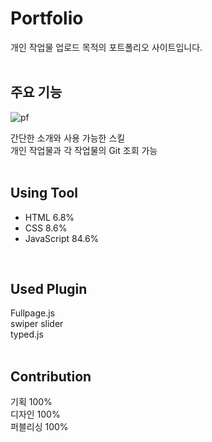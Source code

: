 # Portfolio
개인 작업물 업로드 목적의 포트폴리오 사이트입니다.</br>
</br>

## 주요 기능
![pf](https://user-images.githubusercontent.com/77706798/111947896-9aaad280-8b21-11eb-8c47-35c836a4d495.png)

간단한 소개와 사용 가능한 스킬</br>
개인 작업물과 각 작업물의 Git 조회 가능
</br>
</br>

## Using Tool
- HTML 6.8%
- CSS 8.6%
- JavaScript 84.6%
</br>

## Used Plugin
Fullpage.js</br>
swiper slider</br>
typed.js
</br>
</br>

## Contribution
기획 100%</br>
디자인 100%</br>
퍼블리싱 100%
